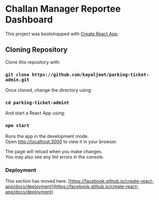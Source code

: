 # Challan Manager Reportee Dashboard

This project was bootstrapped with [Create React App](https://github.com/facebook/create-react-app).

## Cloning Repository

Clone this repository with:
### `git clone https://github.com/kayaljeet/parking-ticket-admin.git`

Once cloned, change the directory using:
### `cd parking-ticket-admint`

And start a React App using:
### `npm start`

Runs the app in the development mode.\
Open [http://localhost:3000](http://localhost:3000) to view it in your browser.

The page will reload when you make changes.\
You may also see any lint errors in the console.

### Deployment

This section has moved here: [https://facebook.github.io/create-react-app/docs/deployment](https://facebook.github.io/create-react-app/docs/deployment)
